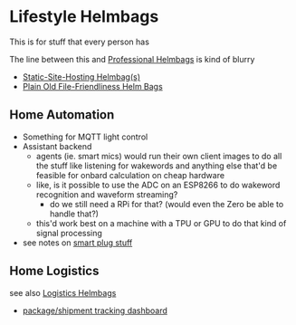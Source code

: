 # Lifestyle Helmbags

This is for stuff that every person has

The line between this and [Professional Helmbags](nr7pj-tep5e-czbvn-82hch-0b8mn) is kind of blurry

- [Static-Site-Hosting Helmbag(s)](g36tn-ymx54-g092c-a38vs-pvg20)
- [Plain Old File-Friendliness Helm Bags](hbn7h-zmwqr-m4aaz-zd6xb-f8y0d)

## Home Automation

- Something for MQTT light control
- Assistant backend
  - agents (ie. smart mics) would run their own client images to do all the stuff like listening for wakewords and anything else that'd be feasible for onbard calculation on cheap hardware
  - like, is it possible to use the ADC on an ESP8266 to do wakeword recognition and waveform streaming?
    - do we still need a RPi for that? (would even the Zero be able to handle that?)
  - this'd work best on a machine with a TPU or GPU to do that kind of signal processing
- see notes on [smart plug stuff](jasvm-x1dz6-4s9x7-138gg-wxkm1)

## Home Logistics

see also [Logistics Helmbags](6jdr2-b29s6-83bwk-ecvfq-fqz02)

- [package/shipment tracking dashboard](pn68t-s2e34-80axw-e6f9y-gzkr1)
